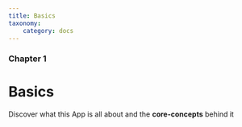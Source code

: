 ```yaml
---
title: Basics
taxonomy:
    category: docs
---
```


### Chapter 1

# Basics

Discover what this App is all about and the **core-concepts** behind it
